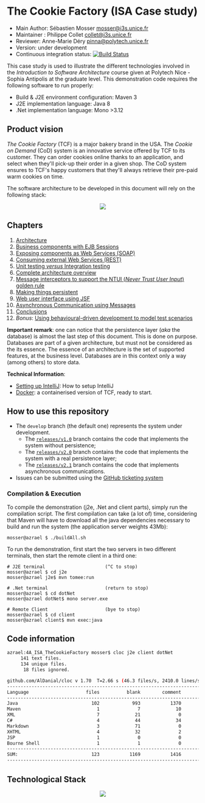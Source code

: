 # The Cookie Factory (ISA Case study)

  * Main Author: Sébastien Mosser [mosser@i3s.unice.fr](mosser@i3s.unice.fr)
  * Maintainer : Philippe Collet [collet@i3s.unice.fr](collet@i3s.unice.fr)
  * Reviewer: Anne-Marie Déry [pinna@polytech.unice.fr](pinna@polytech.unice.fr)
  * Version: under development
  * Continuous integration status: [![Build Status](https://travis-ci.org/collet/4A_ISA_TheCookieFactory.svg?branch=develop)](https://travis-ci.org/collet/4A_ISA_TheCookieFactory)


This case study is used to illustrate the different technologies involved in the _Introduction to Software Architecture_  course given at Polytech Nice - Sophia Antipolis at the graduate level. This demonstration code requires the following software to run properly:

  * Build & J2E environment configuration: Maven 3
  * J2E implementation language: Java 8
  * .Net implementation language: Mono >3.12


## Product vision

_The Cookie Factory_ (TCF) is a major bakery brand in the USA. The _Cookie on Demand_ (CoD) system is an innovative service offered by TCF to its customer. They can order cookies online thanks to an application, and select when they'll pick-up their order in a given shop. The CoD system ensures to TCF's happy customers that they'll always retrieve their pre-paid warm cookies on time.

The software architecture to be developed in this document will rely on the following stack:

<p align="center">
  <img src="https://raw.githubusercontent.com/polytechnice-si/4A_ISA_TheCookieFactory/develop/docs/big_pict.png"/>
</p>

## Chapters

  1. [Architecture](https://github.com/polytechnice-si/4A_ISA_TheCookieFactory/blob/develop/chapters/Architecture.md)
  2. [Business components with EJB Sessions](https://github.com/polytechnice-si/4A_ISA_TheCookieFactory/blob/develop/chapters/BusinessComponents.md)
  3. [Exposing components as Web Services (SOAP)](https://github.com/polytechnice-si/4A_ISA_TheCookieFactory/blob/develop/chapters/Exposing_SOAP.md)
  4. [Consuming external Web Services (REST)](https://github.com/polytechnice-si/4A_ISA_TheCookieFactory/blob/develop/chapters/Consuming_REST.md)
  5. [Unit testing _versus_ Integration testing](https://github.com/polytechnice-si/4A_ISA_TheCookieFactory/blob/develop/chapters/IntegrationTesting.md)
  6. [Complete architecture overview](https://github.com/polytechnice-si/4A_ISA_TheCookieFactory/blob/develop/chapters/VolatileOverview.md)
  7. [Message interceptors to support the NTUI (_Never Trust User Input_) golden rule](https://github.com/polytechnice-si/4A_ISA_TheCookieFactory/blob/develop/chapters/Interceptors.md)
  8. [Making things persistent](https://github.com/polytechnice-si/4A_ISA_TheCookieFactory/blob/develop/chapters/Persistence.md)
  9. [Web user interface using JSF](https://github.com/polytechnice-si/4A_ISA_TheCookieFactory/blob/develop/chapters/UI_JSF.md) 
  10. [Asynchronous Communication using Messages](https://github.com/polytechnice-si/4A_ISA_TheCookieFactory/blob/develop/chapters/MessageDrivenBeans.md) 
  11. [Conclusions](https://github.com/polytechnice-si/4A_ISA_TheCookieFactory/blob/develop/chapters/Conclusions.md)
  12. _Bonus_: [Using behavioural-driven development to model test scenarios](https://github.com/polytechnice-si/4A_ISA_TheCookieFactory/blob/develop/chapters/BDD.md)  

__Important remark__: one can notice that the persistence layer (_aka_ the database) is almost the last step of this document. This is done on purpose. Databases are part of a given architecture, but must not be considered as the its essence. The essence of an architecture is the set of supported features, at the business level. Databases are in this context only a way (among others) to store data.

__Technical Information__:

  - [Setting up IntelliJ](https://github.com/polytechnice-si/4A_ISA_TheCookieFactory/blob/develop/ides/intelliJ/README.md): How to setup IntelliJ 
  - [Docker](https://github.com/polytechnice-si/4A_ISA_TheCookieFactory/blob/develop/docker/README.md): a containerised version of TCF, ready to start.

## How to use this repository
  
  * The `develop` branch (the default one) represents the system under development. 
    * The [`releases/v1.0`](https://github.com/polytechnice-si/4A_ISA_TheCookieFactory/tree/release/v1.0) branch contains the code that implements the system without persistence;
    * The [`releases/v2.0`](https://github.com/polytechnice-si/4A_ISA_TheCookieFactory/tree/release/v2.0) branch contains the code that implements the system with a real persistence layer;
    * The [`releases/v2.1`](https://github.com/polytechnice-si/4A_ISA_TheCookieFactory/tree/release/v2.1) branch contains the code that implements asynchronous communications.
  * Issues can be submitted using the [GitHub ticketing system](https://github.com/polytechnice-si/4A_ISA_TheCookieFactory/issues)

### Compilation & Execution

To compile the demonstration (j2e, .Net and client parts), simply run the compilation script. The first compilation can take (a lot of) time, considering that Maven will have to download all the java dependencies necessary to build and run the system (the application server weights 43Mb):

    mosser@azrael $ ./buildAll.sh
    
To run the demonstration, first start the two servers in two different terminals, then start the remote client in a third one:

    # J2E terminal 						(^C to stop)
    mosser@azrael $ cd j2e
    mosser@azrael j2e$ mvn tomee:run
  
    # .Net terminal						(return to stop)
    mosser@azrael $ cd dotNet
    mosser@azrael dotNet$ mono server.exe
    
    # Remote Client						(bye to stop)
    mosser@azrael $ cd client
    mosser@azrael client$ mvn exec:java

## Code information
 
```bash
azrael:4A_ISA_TheCookieFactory mosser$ cloc j2e client dotNet
     141 text files.
     134 unique files.                                          
      18 files ignored.

github.com/AlDanial/cloc v 1.70  T=2.66 s (46.3 files/s, 2410.0 lines/s)
-------------------------------------------------------------------------------
Language                     files          blank        comment           code
-------------------------------------------------------------------------------
Java                           102            993           1370           3024
Maven                            1              7             10            191
XML                              7             21              0            166
C#                               4             44             34            163
Markdown                         3             71              0            152
XHTML                            4             32              2            113
JSP                              1              0              0              4
Bourne Shell                     1              1              0              2
-------------------------------------------------------------------------------
SUM:                           123           1169           1416           3815
-------------------------------------------------------------------------------
```

## Technological Stack

<p align="center">
  <img src="https://raw.githubusercontent.com/polytechnice-si/4A_ISA_TheCookieFactory/develop/docs/tech_stack.png"/>
</p>